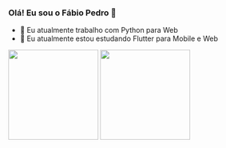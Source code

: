 ### Olá! Eu sou o Fábio Pedro 👋

- 🔭 Eu atualmente trabalho com Python para Web
- 🌱 Eu atualmente estou estudando Flutter para Mobile e Web

<div>
<img height="180em" src="https://github-readme-stats.vercel.app/api?username=fspjonny&show_icons=true&include_all_commits=true&count_private=true&theme=dracula"/>
<img height="180em" src="https://github-readme-stats.vercel.app/api/top-langs/?username=fspjonny&layout=compact&langs_count=16&theme=dracula"/>
</div>
